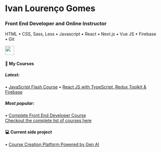 
<h1>Ivan Lourenço Gomes</h1>
<h3>Front End Developer and Online Instructor</h3>
<p>HTML &#8226; CSS, Sass, Less &#8226; Javascript &#8226; React &#8226; Next.js &#8226; Vue JS &#8226; Firebase &#8226; Git </p>
<a href="https://www.linkedin.com/in/ivan-louren%C3%A7o-gomes-07694956/" target="_blank" ><img height="30" src="https://cdn-icons-png.flaticon.com/512/174/174857.png"></a>


<h4>📕 My Courses</h4>

<h5>Latest:</h5>

&#8226; [JavaScript Flash Course](https://dawebschools.com/course/javascript-flash-course)
&#8226; [React JS with TypeScript, Redux Toolkit & Firebase](https://dawebschools.com/course/react-complete-redux-typescript-firebase)

<h5>Most popular:</h5>
&#8226; <a href="https://dawebschools.com/course/complete-webdeveloper-bootcamps">Complete Front End Developer Course</a>

<br>
<a href="https://dawebschools.com/" target="_blank">Checkout the complete list of courses here</a>

<h4>💻 Current side project</h4>

&#8226; [Course Creation Platform Powered by Gen AI](https://github.com/Daweb-Schools/pedro-app)




